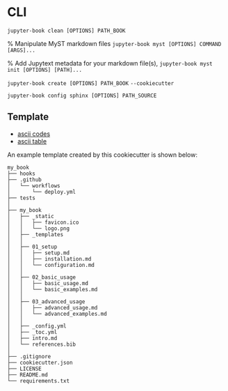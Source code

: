 # CLI
 
`jupyter-book clean [OPTIONS] PATH_BOOK`

% Manipulate MyST markdown files
`jupyter-book myst [OPTIONS] COMMAND [ARGS]...`

% Add Jupytext metadata for your markdown file(s),
`jupyter-book myst init [OPTIONS] [PATH]...`

`jupyter-book create [OPTIONS] PATH_BOOK` 
`--cookiecutter`

<!-- Generate a Sphinx conf.py representation of the build configuration. -->

`jupyter-book config sphinx [OPTIONS] PATH_SOURCE`

## Template

- [ascii codes](https://www.ascii-code.com/)
- [ascii table](https://www.asciitable.com/)

An example template created by this cookiecutter is shown below:

```
my_book
├── hooks
├── .github
│   └── workflows
│       └── deploy.yml
├── tests
│
├── my_book
│   ├── _static
│   │   ├── favicon.ico
│   │   └── logo.png
│   ├── _templates
│   │ 
│   ├── 01_setup
│   │   ├── setup.md
│   │   ├── installation.md
│   │   └── configuration.md
│   │ 
│   ├── 02_basic_usage
│   │   ├── basic_usage.md
│   │   └── basic_examples.md
│   │ 
│   ├── 03_advanced_usage
│   │   ├── advanced_usage.md
│   │   └── advanced_examples.md
│   │ 
│   ├── _config.yml
│   ├── _toc.yml
│   ├── intro.md
│   └── references.bib
│   
├── .gitignore
├── cookiecutter.json
├── LICENSE
├── README.md
└── requirements.txt
```